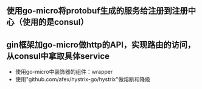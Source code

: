 ## 使用go-micro将protobuf生成的服务给注册到注册中心（使用的是consul）
## gin框架加go-micro做http的API，实现路由的访问，从consul中拿取具体service
- 使用go-micro中装饰器的组件：wrapper
- 使用"github.com/afex/hystrix-go/hystrix"做熔断和降级